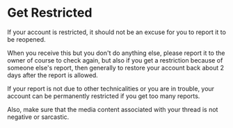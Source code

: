 # Get Restricted

If your account is restricted, it should not be an excuse for you to report it to be reopened.

When you receive this but you don't do anything else, please report it to the owner of course to check again, but also if you get a restriction because of someone else's report, then generally to restore your account back about 2 days after the report is allowed.

If your report is not due to other technicalities or you are in trouble, your account can be permanently restricted if you get too many reports.

Also, make sure that the media content associated with your thread is not negative or sarcastic.
